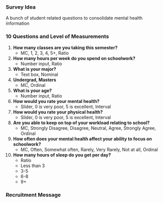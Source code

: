 ### Survey Idea
A bunch of student related questions to consolidate mental health information

### 10 Questions and Level of Measurements
 1. **How many classes are you taking this semester?**
	 - MC, 1, 2, 3, 4, 5+, Ratio
 2. **How many hours per week do you spend on schoolwork?**
	 - Number input, Ratio
 3. **What is your major?**
	 - Text box, Nominal
 4. **Undergrad, Masters**
	 - MC, Ordinal
 5. **What is your age?**
	 - Number input, Ratio
 6. **How would you rate your mental health?**
	 - Slider, 0 is very poor, 5 is excellent, Interval
 7. **How would you rate your physical health?**
	 - Slider, 0 is very poor, 5 is excellent, Interval
 8. **Are you able to keep on top of your workload relating to school?**
     - MC, Strongly Disagree, Disagree, Neutral, Agree, Strongly Agree, Ordinal
 9. **How often does your mental health affect your ability to focus on schoolwork?**
     - MC, Often, Somewhat often, Rarely, Very Rarely, Not at all, Ordinal
 10. **How many hours of sleep do you get per day?**
     - Ratio
	 - Less than 3
	 - 3-5
	 - 6-8
	 - 9+

### Recruitment Message
